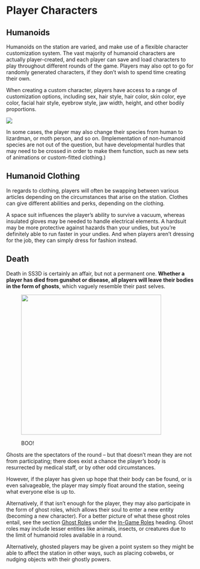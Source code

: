 # Player Characters

## Humanoids <img src="https://lh3.googleusercontent.com/Gu82RVgvMEJshQ79i0fFAW66sFtgTQLpF0AfwWAyR1F3l7HRUfMEF4FfTpmX8vjrk_9rxG7ehL-0jjHLnOS2A6S8CC0wLM7EWRi5OGGk5-j8qg-7am-LlKL4CxpPE6MiTQBYwsnmByIs66rAcKTFVw" alt="" data-size="line">

Humanoids on the station are varied, and make use of a flexible character customization system. The vast majority of humanoid characters are actually player-created, and each player can save and load characters to play throughout different rounds of the game. Players may also opt to go for randomly generated characters, if they don’t wish to spend time creating their own.

When creating a custom character, players have access to a range of customization options, including sex, hair style, hair color, skin color, eye color, facial hair style, eyebrow style, jaw width, height, and other bodily proportions.

![](https://lh3.googleusercontent.com/KiMb6rURi2pC052e\_mFUDsgje1N1GH3jrM2qBCxSqfuERrmrTeLsq7NW-KIagLFkW1KnSVsCoBdon2eYT6c3UurgnycEEMVQhg5mgWLrz5MQjgqfrwI2093eeoADP7jsmaoXdM7xl0D7LBw2PIXKWA)

In some cases, the player may also change their species from human to lizardman, or moth person, and so on. (Implementation of non-humanoid species are not out of the question, but have developmental hurdles that may need to be crossed in order to make them function, such as new sets of animations or custom-fitted clothing.)

## Humanoid Clothing <img src="https://lh3.googleusercontent.com/Gu82RVgvMEJshQ79i0fFAW66sFtgTQLpF0AfwWAyR1F3l7HRUfMEF4FfTpmX8vjrk_9rxG7ehL-0jjHLnOS2A6S8CC0wLM7EWRi5OGGk5-j8qg-7am-LlKL4CxpPE6MiTQBYwsnmByIs66rAcKTFVw" alt="" data-size="line">

In regards to clothing, players will often be swapping between various articles depending on the circumstances that arise on the station. Clothes can give different abilities and perks, depending on the clothing.

A space suit influences the player’s ability to survive a vacuum, whereas insulated gloves may be needed to handle electrical elements. A hardsuit may be more protective against hazards than your undies, but you’re definitely able to run faster in your undies. And when players aren’t dressing for the job, they can simply dress for fashion instead.

## Death <img src="https://lh3.googleusercontent.com/Gu82RVgvMEJshQ79i0fFAW66sFtgTQLpF0AfwWAyR1F3l7HRUfMEF4FfTpmX8vjrk_9rxG7ehL-0jjHLnOS2A6S8CC0wLM7EWRi5OGGk5-j8qg-7am-LlKL4CxpPE6MiTQBYwsnmByIs66rAcKTFVw" alt="" data-size="line">

Death in SS3D is certainly an affair, but not a permanent one. **Whether a player has died from gunshot or disease, all players will leave their bodies in the form of ghosts**, which vaguely resemble their past selves.

<figure><img src="https://lh4.googleusercontent.com/JoLe_RZuOi4rIzFGGfM0waRf_wqIrvTXA6uws5M6GTykeEgKH3WxDFaI6tA-VXwk-7H1ZRMCY_VTUPqZ46nNi25pc_edluHn_rx2lOBcms1ujFHxHcpG61bCJhPI-lPAsmEPk_YgvH2PticgM0edvg" alt="" width="375"><figcaption><p>BOO!</p></figcaption></figure>

Ghosts are the spectators of the round – but that doesn’t mean they are not from participating; there does exist a chance the player’s body is resurrected by medical staff, or by other odd circumstances.

However, if the player has given up hope that their body can be found, or is even salvageable, the player may simply float around the station, seeing what everyone else is up to.

Alternatively, if that isn’t enough for the player, they may also participate in the form of ghost roles, which allows their soul to enter a new entity (becoming a new character). For a better picture of what these ghost roles entail, see the section [Ghost Roles](https://docs.google.com/document/d/1NACbgkclFtqcV5OkkLennb9fnXhSUpQ3/edit#heading=h.2afmg28) under the [In-Game Roles](https://docs.google.com/document/d/1NACbgkclFtqcV5OkkLennb9fnXhSUpQ3/edit#heading=h.nmf14n) heading. Ghost roles may include lesser entities like animals, insects, or creatures due to the limit of humanoid roles available in a round.

Alternatively, ghosted players may be given a point system so they might be able to affect the station in other ways, such as placing cobwebs, or nudging objects with their ghostly powers.
